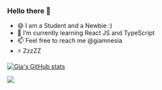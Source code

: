 ### Hello there 👋



- 😄 I am a Student and a Newbie :)
- 🌱 I’m currently learning React JS and TypeScript 
- 📫 Feel free to reach me @giamnesia
- ⚡ ZzzZZ

[![Gia's GitHub stats](https://github-readme-stats.vercel.app/api?username=anuraghazra&show_icons=true&theme=radical)](https://github.com/giamnesia/github-readme-stats)


<a href="https://github.com/giamnesia">
  <img align="center" src="https://github-readme-stats.anuraghazra1.vercel.app/api/top-langs/?username=giamnesia&layout=compact&theme=radical" />
</a>
